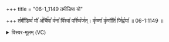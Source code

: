 +++
title = "06-1_1149 तमीडिष्व यो"

+++
त꣡मी꣢डिष्व꣣ यो꣢ अ꣣र्चि꣢षा꣣ व꣢ना꣣ वि꣡श्वा꣢ परि꣣ष्व꣡ज꣢त्। कृ꣣ष्णा꣢ कृ꣣णो꣡ति꣢ जि꣣ह्व꣡या꣢ ॥ 06-1:1149 ॥

<details><summary>विस्वर-मूलम् (VC)</summary>

तमीडिष्व यो अर्चिषा वना विश्वा परिष्वजत् । कृष्णा कृणोति जिह्वया ॥११४९॥
</details>